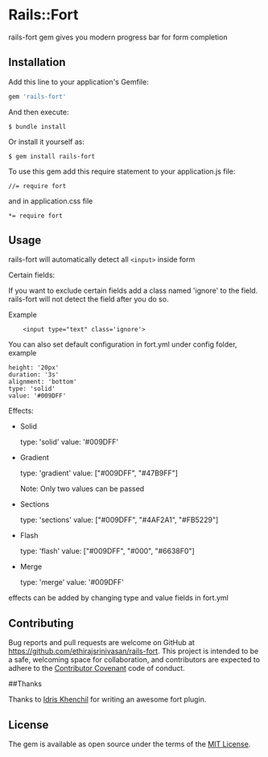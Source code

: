 # Rails::Fort

 rails-fort gem gives you modern progress bar for form completion 

## Installation

Add this line to your application's Gemfile:

```ruby
gem 'rails-fort'
```

And then execute:

    $ bundle install

Or install it yourself as:

    $ gem install rails-fort

To use this gem add this require statement to your application.js file:

	//= require fort

and in application.css file

	*= require fort


## Usage

rails-fort will automatically detect all `<input>` inside form

Certain fields:

If you want to exclude certain fields add a class named 'ignore' to the field. rails-fort will not detect the field after you do so.

Example

		<input type="text" class='ignore'>


You can also set default configuration in fort.yml under config folder, example

	height: '20px'
	duration: '3s'
	alignment: 'bottom'
	type: 'solid'
	value: '#009DFF'
 

Effects:

   * Solid
    
      	type: 'solid'
     	value: '#009DFF'

   * Gradient
	   
	   	type: 'gradient'
	   	value: ["#009DFF", "#47B9FF"]

	   	Note: Only two values can be passed

   * Sections
   
   		type: 'sections'
   		value: ["#009DFF", "#4AF2A1", "#FB5229"]

   * Flash
   
   		type: 'flash'
   		value: ["#009DFF", "#000", "#6638F0"]

   * Merge
   		
   		type: 'merge'
   		value: '#009DFF'

effects can be added by changing type and value fields in fort.yml


## Contributing

Bug reports and pull requests are welcome on GitHub at https://github.com/ethirajsrinivasan/rails-fort. This project is intended to be a safe, welcoming space for collaboration, and contributors are expected to adhere to the [Contributor Covenant](contributor-covenant.org) code of conduct.

##Thanks

Thanks to [Idris Khenchil](https://github.com/idriskhenchil/Fort.js) for writing an awesome fort plugin.


## License

The gem is available as open source under the terms of the [MIT License](http://opensource.org/licenses/MIT).

